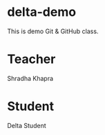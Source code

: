 # delta-demo
This is demo Git &amp; GitHub class.

# Teacher
Shradha Khapra

# Student 
Delta Student